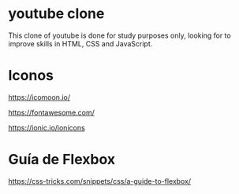# youtube clone
This clone of youtube is done for study purposes only, looking for to improve skills in HTML, CSS and JavaScript.

# Iconos
https://icomoon.io/

https://fontawesome.com/

https://ionic.io/ionicons

# Guía de Flexbox
https://css-tricks.com/snippets/css/a-guide-to-flexbox/
